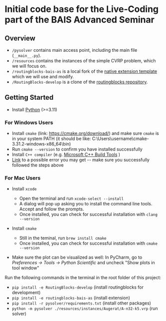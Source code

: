 # Initial code base for the Live-Coding part of the BAIS Advanced Seminar

## Overview

- `/pysolver` contains main access point, including the main file (`__main__.py`).
- `/resources` contains the instances of the simple CVRP problem, which we will focus on. 
- `/routingblocks-bais-as` is a local fork of the [native extension template](https://github.com/tumBAIS/routingblocks-native-extension-example) which we will use and modify.
- `/RoutingBlocks-develop` is a clone of the [routingblocks repository](https://github.com/tumBAIS/routingblocks).

## Getting Started

- Install [Python](https://www.python.org/downloads/) (>=3.11)

### For Windows Users
- Install `cmake` (link: https://cmake.org/download/) and make sure `cmake` is in your system PATH (it should be like: C:\Users\username\cmake-3.31.2-windows-x86_64\bin)
- Run `cmake --version` to confirm you have installed successfully
- Install `C++ compiler` (e.g. [Microsoft C++ Build Tools](https://visualstudio.microsoft.com/visual-cpp-build-tools/)  )
- [Link](https://stackoverflow.com/questions/69338088/error-while-configuring-cmake-project-running-nmake-failed) to a possible error you may get -- make sure you successfully followed the steps above

### For Mac Users
- Install `xcode`
  - Open the terminal and run `xcode-select --install`  
  - A dialog will pop up asking you to install the command line tools. Accept and follow the prompts.   
  - Once installed, you can check for successful installation with `clang --version`
- Install `cmake`  
  - Still in the teminal, run `brew install cmake`  
  - Once installed, you can check for successful installation with `cmake --version`
  
- Make sure the plot can be visualized as well:  In PyCharm, go to *Preferences → Tools → Python Scientific* and uncheck "Show plots in tool window"

Run the following commands in the terminal in the root folder of this project:
- `pip install -e RoutingBlocks-develop` (install routingblocks for development)
- `pip install -e routingblocks-bais-as` (install extension)
- `pip install -r pysolver/requirements.txt` (install other packages)
- `python -m pysolver ./resources/instances/Augerat/A-n32-k5.vrp` (run solver)


